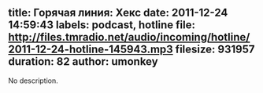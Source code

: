 title: Горячая линия: Хекс
date: 2011-12-24 14:59:43
labels: podcast, hotline
file: http://files.tmradio.net/audio/incoming/hotline/2011-12-24-hotline-145943.mp3
filesize: 931957
duration: 82
author: umonkey
---
No description.
